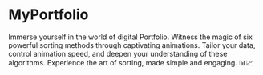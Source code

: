 # MyPortfolio
Immerse yourself in the world of digital Portfolio. Witness the magic of six powerful sorting methods through captivating animations. Tailor your data, control animation speed, and deepen your understanding of these algorithms. Experience the art of sorting, made simple and engaging. 📊📈
